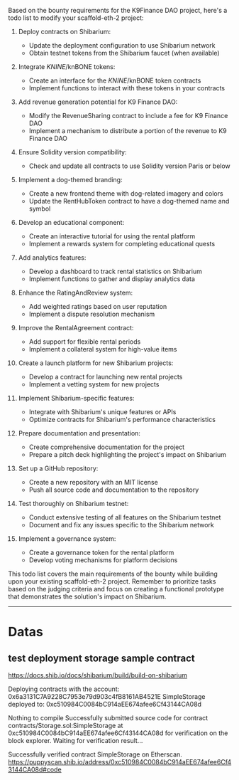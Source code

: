 Based on the bounty requirements for the K9Finance DAO project, here's a todo list to modify your scaffold-eth-2 project:

1. Deploy contracts on Shibarium:

   - Update the deployment configuration to use Shibarium network
   - Obtain testnet tokens from the Shibarium faucet (when available)

2. Integrate $KNINE/$knBONE tokens:

   - Create an interface for the $KNINE/$knBONE token contracts
   - Implement functions to interact with these tokens in your contracts

3. Add revenue generation potential for K9 Finance DAO:

   - Modify the RevenueSharing contract to include a fee for K9 Finance DAO
   - Implement a mechanism to distribute a portion of the revenue to K9 Finance DAO

4. Ensure Solidity version compatibility:

   - Check and update all contracts to use Solidity version Paris or below

5. Implement a dog-themed branding:

   - Create a new frontend theme with dog-related imagery and colors
   - Update the RentHubToken contract to have a dog-themed name and symbol

6. Develop an educational component:

   - Create an interactive tutorial for using the rental platform
   - Implement a rewards system for completing educational quests

7. Add analytics features:

   - Develop a dashboard to track rental statistics on Shibarium
   - Implement functions to gather and display analytics data

8. Enhance the RatingAndReview system:

   - Add weighted ratings based on user reputation
   - Implement a dispute resolution mechanism

9. Improve the RentalAgreement contract:

   - Add support for flexible rental periods
   - Implement a collateral system for high-value items

10. Create a launch platform for new Shibarium projects:

    - Develop a contract for launching new rental projects
    - Implement a vetting system for new projects

11. Implement Shibarium-specific features:

    - Integrate with Shibarium's unique features or APIs
    - Optimize contracts for Shibarium's performance characteristics

12. Prepare documentation and presentation:

    - Create comprehensive documentation for the project
    - Prepare a pitch deck highlighting the project's impact on Shibarium

13. Set up a GitHub repository:

    - Create a new repository with an MIT license
    - Push all source code and documentation to the repository

14. Test thoroughly on Shibarium testnet:

    - Conduct extensive testing of all features on the Shibarium testnet
    - Document and fix any issues specific to the Shibarium network

15. Implement a governance system:
    - Create a governance token for the rental platform
    - Develop voting mechanisms for platform decisions

This todo list covers the main requirements of the bounty while building upon your existing scaffold-eth-2 project. Remember to prioritize tasks based on the judging criteria and focus on creating a functional prototype that demonstrates the solution's impact on Shibarium.

---

# Datas

## test deployment storage sample contract

https://docs.shib.io/docs/shibarium/build/build-on-shibarium

Deploying contracts with the account: 0x6a3131C7A9228C7953e79d903c4fB8161AB4521E
SimpleStorage deployed to: 0xc510984C0084bC914aEE674afee6Cf43144CA08d

Nothing to compile
Successfully submitted source code for contract
contracts/Storage.sol:SimpleStorage at 0xc510984C0084bC914aEE674afee6Cf43144CA08d
for verification on the block explorer. Waiting for verification result...

Successfully verified contract SimpleStorage on Etherscan.
https://puppyscan.shib.io/address/0xc510984C0084bC914aEE674afee6Cf43144CA08d#code
